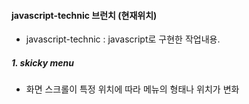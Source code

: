 #### javascript-technic 브런치 (현재위치)
- javascript-technic : javascript로 구현한 작업내용.

##### 1. skicky menu 
- 화면 스크롤이 특정 위치에 따라 메뉴의 형태나 위치가 변화
